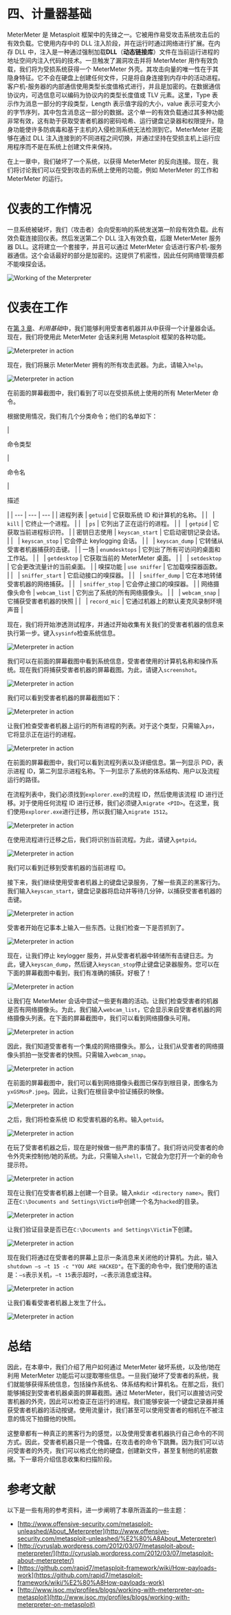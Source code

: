 # 四、计量器基础

MeterMeter 是 Metasploit 框架中的先锋之一。它被用作易受攻击系统攻击后的有效负载。它使用内存中的 DLL 注入阶段，并在运行时通过网络进行扩展。在内存 DLL 中，注入是一种通过强制加载**DLL**（**动态链接库**）文件在当前运行进程的地址空间内注入代码的技术。一旦触发了漏洞攻击并将 MeterMeter 用作有效负载，我们将为受损系统获得一个 MeterMeter 外壳。其攻击向量的唯一性在于其隐身特征。它不会在硬盘上创建任何文件，只是将自身连接到内存中的活动进程。客户机-服务器的内部通信使用类型长度值格式进行，并且是加密的。在数据通信协议内，可选信息可以编码为协议内的类型长度值或 TLV 元素。这里，Type 表示作为消息一部分的字段类型，Length 表示值字段的大小，value 表示可变大小的字节序列，其中包含消息这一部分的数据。这个单一的有效负载通过其多种功能非常有效，这有助于获取受害者机器的密码哈希、运行键盘记录器和权限提升。隐身功能使许多防病毒和基于主机的入侵检测系统无法检测到它。MeterMeter 还能够在通过 DLL 注入连接到的不同进程之间切换，并通过坚持在受损主机上运行应用程序而不是在系统上创建文件来保持。

在上一章中，我们破坏了一个系统，以获得 MeterMeter 的反向连接。现在，我们将讨论我们可以在受到攻击的系统上使用的功能，例如 MeterMeter 的工作和 MeterMeter 的运行。

# 仪表的工作情况

一旦系统被破坏，我们（攻击者）会向受影响的系统发送第一阶段有效负载。此有效负载连接回仪表。然后发送第二个 DLL 注入有效负载，后跟 MeterMeter 服务器 DLL。这将建立一个套接字，并且可以通过 MeterMeter 会话进行客户机-服务器通信。这个会话最好的部分是加密的。这提供了机密性，因此任何网络管理员都不能嗅探会话。

![Working of the Meterpreter](img/3589_04_01.jpg)

# 仪表在工作

在[第 3 章](03.html "Chapter 3. Exploitation Basics")、*利用基础*中，我们能够利用受害者机器并从中获得一个计量器会话。现在，我们将使用此 MeterMeter 会话来利用 Metasploit 框架的各种功能。

![Meterpreter in action](img/3589_04_02.jpg)

现在，我们将展示 MeterMeter 拥有的所有攻击武器。为此，请输入`help`。

![Meterpreter in action](img/3589_04_03.jpg)

在前面的屏幕截图中，我们看到了可以在受损系统上使用的所有 MeterMeter 命令。

根据使用情况，我们有几个分类命令；他们的名单如下：

<colgroup><col style="text-align: left"> <col style="text-align: left"> <col style="text-align: left"></colgroup> 
| 

命令类型

 | 

命令名

 | 

描述

 |
| --- | --- | --- |
| 进程列表 | `getuid` | 它获取系统 ID 和计算机的名称。 |
|   | `kill` | 它终止一个进程。 |
|   | `ps` | 它列出了正在运行的进程。 |
|   | `getpid` | 它获取当前进程标识符。 |
| 密钥日志使用 | `keyscan_start` | 它启动密钥记录会话。 |
|   | `keyscan_stop` | 它会停止 keylogging 会话。 |
|   | `keyscan_dump` | 它转储从受害者机器捕获的击键。 |
| 一场 | `enumdesktops` | 它列出了所有可访问的桌面和工作站。 |
|   | `getdesktop` | 它获取当前的 MeterMeter 桌面。 |
|   | `setdesktop` | 它会更改流量计的当前桌面。 |
| 嗅探功能 | `use sniffer` | 它加载嗅探器函数。 |
|   | `sniffer_start` | 它启动接口的嗅探器。 |
|   | `sniffer_dump` | 它在本地转储受害机器的网络捕获。 |
|   | `sniffer_stop` | 它会停止接口的嗅探器。 |
| 网络摄像头命令 | `webcam_list` | 它列出了系统的所有网络摄像头。 |
|   | `webcam_snap` | 它捕获受害者机器的快照 |
|   | `record_mic` | 它通过机器上的默认麦克风录制环境声音 |

现在，我们将开始渗透测试程序，并通过开始收集有关我们的受害者机器的信息来执行第一步。键入`sysinfo`检查系统信息。

![Meterpreter in action](img/3589_04_04.jpg)

我们可以在前面的屏幕截图中看到系统信息，受害者使用的计算机名称和操作系统。现在我们将捕获受害者机器的屏幕截图。为此，请键入`screenshot`。

![Meterpreter in action](img/3589_04_05.jpg)

我们可以看到受害者机器的屏幕截图如下：

![Meterpreter in action](img/3589_04_06.jpg)

让我们检查受害者机器上运行的所有进程的列表。对于这个类型，只需输入`ps`，它将显示正在运行的进程。

![Meterpreter in action](img/3589_04_07.jpg)

在前面的屏幕截图中，我们可以看到流程列表以及详细信息。第一列显示 PID，表示进程 ID，第二列显示进程名称。下一列显示了系统的体系结构、用户以及流程运行的路径。

在流程列表中，我们必须找到`explorer.exe`的流程 ID，然后使用该流程 ID 进行迁移。对于使用任何流程 ID 进行迁移，我们必须键入`migrate <PID>`。在这里，我们使用`explorer.exe`进行迁移，所以我们输入`migrate 1512`。

![Meterpreter in action](img/3589_04_08.jpg)

在使用流程进行迁移之后，我们将识别当前流程。为此，请键入`getpid`。

![Meterpreter in action](img/3589_04_09.jpg)

我们可以看到迁移到受害机器的当前进程 ID。

接下来，我们继续使用受害者机器上的键盘记录服务，了解一些真正的黑客行为。我们输入`keyscan_start`，键盘记录器将启动并等待几分钟，以捕获受害者机器的击键。

![Meterpreter in action](img/3589_04_10.jpg)

受害者开始在记事本上输入一些东西。让我们检查一下是否抓到了。

![Meterpreter in action](img/3589_04_11.jpg)

现在，让我们停止 keylogger 服务，并从受害者机器中转储所有击键日志。为此，键入`keyscan_dump`，然后键入`keyscan_stop`停止键盘记录器服务。您可以在下面的屏幕截图中看到，我们有准确的捕获。好极了！

![Meterpreter in action](img/3589_04_12.jpg)

让我们在 MeterMeter 会话中尝试一些更有趣的活动。让我们检查受害者的机器是否有网络摄像头。为此，我们输入`webcam_list`，它会显示来自受害者机器的网络摄像头列表。在下面的屏幕截图中，我们可以看到网络摄像头可用。

![Meterpreter in action](img/3589_04_13.jpg)

因此，我们知道受害者有一个集成的网络摄像头。那么，让我们从受害者的网络摄像头抓拍一张受害者的快照。只需输入`webcam_snap`。

![Meterpreter in action](img/3589_04_14.jpg)

在前面的屏幕截图中，我们可以看到网络摄像头截图已保存到根目录，图像名为`yxGSMosP.jpeg`。因此，让我们在根目录中验证捕获的映像。

![Meterpreter in action](img/3589_04_15.jpg)

之后，我们将检查系统 ID 和受害机器的名称。输入`getuid`。

![Meterpreter in action](img/3589_04_16.jpg)

在玩了受害者机器之后，现在是时候做一些严肃的事情了。我们将访问受害者的命令外壳来控制他/她的系统。为此，只需输入`shell`，它就会为您打开一个新的命令提示符。

![Meterpreter in action](img/3589_04_17.jpg)

现在让我们在受害者机器上创建一个目录。输入`mkdir <directory name>`。我们正在`C:\Documents and Settings\Victim`中创建一个名为`hacked`的目录。

![Meterpreter in action](img/3589_04_18.jpg)

让我们验证目录是否已在`C:\Documents and Settings\Victim`下创建。

![Meterpreter in action](img/3589_04_19.jpg)

现在我们将通过在受害者的屏幕上显示一条消息来关闭他的计算机。为此，输入`shutdown –s –t 15 -c "YOU ARE HACKED"`。在下面的命令中，我们使用的语法是：`–s`表示关机，`–t 15`表示超时，`–c`表示消息或注释。

![Meterpreter in action](img/3589_04_20.jpg)

让我们看看受害者机器上发生了什么。

![Meterpreter in action](img/3589_04_21.jpg)

# 总结

因此，在本章中，我们介绍了用户如何通过 MeterMeter 破坏系统，以及他/她在利用 MeterMeter 功能后可以提取哪些信息。一旦我们破坏了受害者的系统，我们就能够获得系统信息，包括操作系统名、体系结构和计算机名。在那之后，我们能够捕捉到受害者机器桌面的屏幕截图。通过 MeterMeter，我们可以直接访问受害机器的外壳，因此可以检查正在运行的进程。我们能够安装一个键盘记录器并捕获受害者机器的活动按键。使用流量计，我们甚至可以使用受害者的相机在不被注意的情况下拍摄他的快照。

这整章都有一种真正的黑客行为的感觉，以及使用受害者机器执行自己命令的不同方式。因此，受害者机器只是一个傀儡，在攻击者的命令下跳舞。因为我们可以访问受害者的外壳，我们可以格式化他的硬盘，创建新文件，甚至复制他的机密数据。下一章将介绍信息收集和扫描阶段。

# 参考文献

以下是一些有用的参考资料，进一步阐明了本章所涵盖的一些主题：

*   [http://www.offensive-security.com/metasploit-unleashed/About_Meterpreter](http://www.offensive-security.com/metasploit-unleashed/%E2%80%A8About_Meterpreter)
*   [http://cyruslab.wordpress.com/2012/03/07/metasploit-about-meterpreter/](http://cyruslab.wordpress.com/2012/03/07/metasploit-about-meterpreter/)
*   [https://github.com/rapid7/metasploit-framework/wiki/How-payloads-work](https://github.com/rapid7/metasploit-framework/wiki/%E2%80%A8How-payloads-work)
*   [http://www.isoc.my/profiles/blogs/working-with-meterpreter-on-metasploit](http://www.isoc.my/profiles/blogs/working-with-meterpreter-on-metasploit)